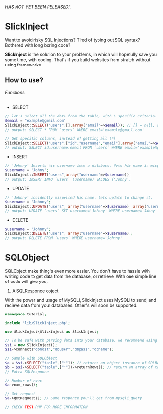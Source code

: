 ###### HAS NOT YET BEEN RELEASED!.

# SlickInject

Want to avoid risky SQL Injections? Tired of typing out SQL syntax? Bothered with long boring code?

**SlickInject** is the solution to your problems, in which will hopefully save you some time, with coding. That's if you build websites from stratch without using frameworks.

## How to use?

###### Functions
- SELECT
```php
// let's select all the data from the table, with a specific criteria.
$email = "example@gmail.com"
SlickInject::SELECT("users",[],array("email"=>$email)); // [] = null, and is required to be an array.
// output: SELECT * FROM `users` WHERE email='example@gmail.com'

// Get specific columns, instead of getting all (*)
SlickInject::SELECT("users",["id","username","email"],array("email"=>$email));
// output: SELECT id,username,email FROM `users` WHERE email='example@gmail.com'
```

- INSERT
```php 
// 'Johnny' Inserts his username into a database. Note his name is mispelled.
$username = "Johny";
SlickInject::INSERT("users",array("username"=>$username)); 
// output: INSERT INTO `users` (username) VALUES ('Johny')
```

- UPDATE
```php
// 'Johnny' accidently mispelled his name, lets update to change it.
$username = "Johnny";
SlickInject::UPDATE("users", array("username"=>$username), array("username"=>"Johny")); 
// output: UPDATE `users` SET username='Johnny' WHERE username='Johny'
```

- DELETE
```php
$username = "Johnny";
SlickInject::DELETE("users", array("username"=>$username)); 
// output: DELETE FROM `users` WHERE username='Johnny'
```

# SQLObject
SQLObject make thing's even more easier. You don't have to hassle with writing code to get data from the database, or retrieve. With one simple line of code will give you, 

1. A SQLResponce object

With the power and usage of MySQLi, SlickInject uses MySQLi to send, and recieve data from your databases. Other's will soon be supported.

```php
namespace tutorial;

include 'lib/SlickInject.php';

use SlickInject\SlickInject as SlickInject;

// To be safe with parsing data into your database, we recommend using SQLObject, or your mysqli object to string encape unsafe strings. You can simply connect using
$si = new SlickInject();
$si->connect("dbhost","dbuser","dbpass","dbname");

// Sample with SQLObject
$a = $si->SELECT("table",["*"]); // returns an object instance of SQLResponce (SlickInject\SQLObject)
$b = $si->SELECT("table",["*"])->returnRows(); // return an array of table rows
// Extra SQLResponce 

// Number of rows
$a->num_rows();

// Get request
$a->getRequest(); // Same responce you'll get from mysqli_query

// CHECK TEST.PHP FOR MORE INFORMATION

```

